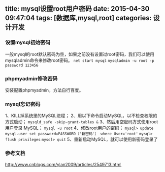 title: mysql设置root用户密码
date: 2015-04-30 09:47:04
tags: [数据库,mysql,root]
categories: 设计开发
---


### 设置mysql初始密码
一般mysql的root默认密码为空，如果之前没有设置过root密码，我们可以使用mysqladmin命令来修改root密码。
`net start mysql`
`mysqladmin -u root -p password 123456`

### phpmyadmin修改密码
安装配置phpmyadmin，方法自行百度。
<!--more-->
### mysql忘记密码
1、KILL掉系统里的MySQL进程；
2、用以下命令启动MySQL，以不检查权限的方式启动；
`mysqld_safe -skip-grant-tables &`
3、然后用空密码方式使用root用户登录 MySQL；
`mysql -u root`
4、修改root用户的密码；
`mysql> update mysql.user set password=PASSWORD（'新密码'） where User='root'`
`mysql> flush privileges`
`mysql> quit`
5、重新启动MySQL，就可以使用新密码登录了

### 参考文档
http://www.cnblogs.com/ylan2009/articles/2549713.html

